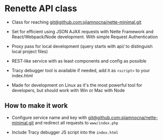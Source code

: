 # Renette API class
- Class for reaching [git@github.com:sjiamnocna/nette-minimal.git](https://github.com/sjiamnocna/nette-minimal)

- Set for efficient using JSON AJAX requests with Nette Framework and React/Webpack/Node development. With simple Request Authentication

- Proxy pass for local development (query starts with api/ to distinguish local project files)

- REST-like service with as least components and config as possible

- Tracy debugger tool is available if needed, add it as `<script>` to your index.html

- Made for development on Linux as it's the most powerful tool for developers, but should work with Win or Mac with Node

## How to make it work
- Configure service name and key with [git@github.com:sjiamnocna/nette-minimal.git](https://github.com/sjiamnocna/nette-minimal) and redirect all requests to `www/index.php`

- Include Tracy debugger JS script into the `index.html`